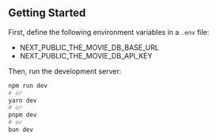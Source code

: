 ## Getting Started

First, define the following environment variables in a `.env` file:

- NEXT_PUBLIC_THE_MOVIE_DB_BASE_URL
- NEXT_PUBLIC_THE_MOVIE_DB_API_KEY

Then, run the development server:

```bash
npm run dev
# or
yarn dev
# or
pnpm dev
# or
bun dev
```
